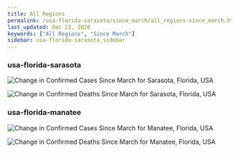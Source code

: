 ```yaml
---
title: All Regions
permalink: /usa-florida-sarasota/since_march/all_regions-since_march.html
last_updated: Dec 23, 2020
keywords: ["All Regions", "Since March"]
sidebar: usa-florida-sarasota_sidebar
---
```


<h3>usa-florida-sarasota</h3>

![Change in Confirmed Cases Since March for Sarasota, Florida, USA](/covid_tracker/images/graphs/usa-florida-sarasota-delta_confirmed-since_march_graph.png)

![Change in Confirmed Deaths Since March for Sarasota, Florida, USA](/covid_tracker/images/graphs/usa-florida-sarasota-delta_deaths-since_march_graph.png)

<h3>usa-florida-manatee</h3>

![Change in Confirmed Cases Since March for Manatee, Florida, USA](/covid_tracker/images/graphs/usa-florida-manatee-delta_confirmed-since_march_graph.png)

![Change in Confirmed Deaths Since March for Manatee, Florida, USA](/covid_tracker/images/graphs/usa-florida-manatee-delta_deaths-since_march_graph.png)
